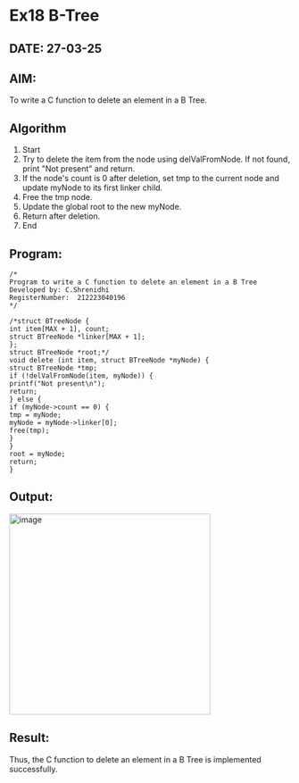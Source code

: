 # Ex18 B-Tree
## DATE: 27-03-25
## AIM:
To write a C function to delete an element in a B Tree.
## Algorithm
1. Start
2. Try to delete the item from the node using delValFromNode. If not found, print "Not
present" and return.
3. If the node's count is 0 after deletion, set tmp to the current node and update myNode to its
first linker child.
4. Free the tmp node.
5. Update the global root to the new myNode.
6. Return after deletion.
7. End  

## Program:
```
/*
Program to write a C function to delete an element in a B Tree
Developed by: C.Shrenidhi
RegisterNumber:  212223040196
*/

/*struct BTreeNode {
int item[MAX + 1], count;
struct BTreeNode *linker[MAX + 1];
};
struct BTreeNode *root;*/
void delete (int item, struct BTreeNode *myNode) {
struct BTreeNode *tmp;
if (!delValFromNode(item, myNode)) {
printf("Not present\n");
return;
} else {
if (myNode->count == 0) {
tmp = myNode;
myNode = myNode->linker[0];
free(tmp);
}
}
root = myNode;
return;
}

```

## Output:

<img width="360" alt="image" src="https://github.com/user-attachments/assets/66b5351e-c714-41d7-b9cc-585b6a95d5a1" />




## Result:
Thus, the C function to delete an element in a B Tree is implemented successfully.
